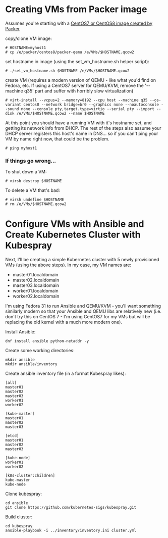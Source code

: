 # Creating VMs from Packer image

Assumes you're starting with a [CentOS7 or CentOS8 image created by Packer](https://github.com/russjury/packer)

copy/clone VM image:
```
# HOSTNAME=myhost1
# cp /e/packer/centos8/packer-qemu /e/VMs/$HOSTNAME.qcow2
```

set hostname in image (using the set_vm_hostname.sh helper script):
```
# ./set_vm_hostname.sh $HOSTNAME /e/VMs/$HOSTNAME.qcow2
```

create VM (requires a modern version of QEMU - like what you'd find on Fedora, etc. If using a CentOS7 server for QEMU/KVM, remove the '--machine q35' part and suffer with horribly slow virtualization)
```
# virt-install --vcpus=2 --memory=8192 --cpu host --machine q35 --os-variant centos8 --network bridge=br0 --graphics none --noautoconsole --sound none --console pty,target.type=virtio --serial pty --import --disk /e/VMs/$HOSTNAME.qcow2 --name $HOSTNAME
```

At this point you should have a running VM with it's hostname set, and getting its network info from DHCP. The rest of the steps also assume your DHCP server registers this host's name in DNS... so if you can't ping your VM by name right now, that could be the problem.
```
# ping myhost1
```

### If things go wrong...

To shut down a VM:
```
# virsh destroy $HOSTNAME
```

To delete a VM that's bad:
```
# virsh undefine $HOSTNAME
# rm /e/VMs/$HOSTNAME.qcow2
```

# Configure VMs with Ansible and Create Kubernetes Cluster with Kubespray

Next, I'll be creating a simple Kubernetes cluster with 5 newly provisioned VMs (using the above steps). In my case, my VM names are:
- master01.localdomain
- master02.localdomain
- master03.localdomain
- worker01.localdomain
- worker02.localdomain

I'm using Fedora 31 to run Ansible and QEMU/KVM - you'll want something similarly modern so that your Ansible and QEMU libs are relatively new (i.e. don't try this on CentOS 7 - I'm using CentOS7 for my VMs but will be replacing the old kernel with a much more modern one).

Install Ansible:
```
dnf install ansible python-netaddr -y
```

Create some working directories:
```
mkdir ansible
mkdir ansible/inventory
```

Create ansible inventory file (in a format Kubespray likes):
```
[all]
master01
master02
master03
worker01
worker02

[kube-master]
master01
master02
master03

[etcd]
master01
master02
master03

[kube-node]
worker01
worker02

[k8s-cluster:children]
kube-master
kube-node
```

Clone kubespray:
```
cd ansible
git clone https://github.com/kubernetes-sigs/kubespray.git
```

Build cluster:
```
cd kubespray
ansible-playbook -i ../inventory/inventory.ini cluster.yml
```


